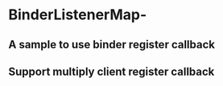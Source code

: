 # BinderListenerMap-
## A sample to use binder register callback

## Support multiply client register callback
